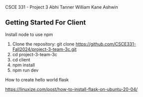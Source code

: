 CSCE 331 - Project 3 
Abhi
Tanner
William
Kane
Ashwin
## Getting Started For Client
Install node to use npm

1. Clone the repository:
   git clone https://github.com/CSCE331-Fall2024/project-3-team-3c.git
2. cd project-3-team-3c
3. cd client
4. npm install
5. npm run dev

How to create hello world flask

https://linuxize.com/post/how-to-install-flask-on-ubuntu-20-04/
